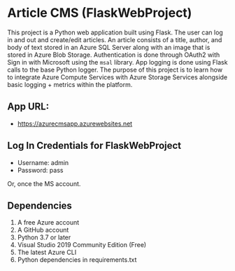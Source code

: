 # Article CMS (FlaskWebProject)

This project is a Python web application built using Flask. The user can log in and out and create/edit articles. An article consists of a title, author, and body of text stored in an Azure SQL Server along with an image that is stored in Azure Blob Storage. Authentication is done through OAuth2 with Sign in with Microsoft using the `msal` library. App logging is done using Flask calls to the base Python logger. The purpose of this project is to learn how to integrate Azure Compute Services with Azure Storage Services alongside basic logging + metrics within the platform.

## App URL:
- https://azurecmsapp.azurewebsites.net

## Log In Credentials for FlaskWebProject

- Username: admin
- Password: pass

Or, once the MS account.

## Dependencies

1. A free Azure account
2. A GitHub account
3. Python 3.7 or later
4. Visual Studio 2019 Community Edition (Free)
5. The latest Azure CLI
6. Python dependencies in requirements.txt